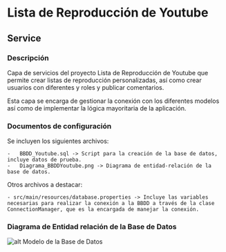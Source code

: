 # Lista de Reproducción de Youtube 

## Service

### Descripción

Capa de servicios del proyecto Lista de Reproducción de Youtube que permite crear listas de reproducción personalizadas, así como crear usuarios con diferentes y roles y publicar comentarios.

Esta capa se encarga de gestionar la conexión con los diferentes modelos así como de implementar la lógica mayoritaria de la aplicación.

### Documentos de configuración

Se incluyen los siguientes archivos:

	-	BBDD_Youtube.sql -> Script para la creación de la base de datos, incluye datos de prueba.
	-	Diagrama_BBDDYoutube.png -> Diagrama de entidad-relación de la base de datos.

Otros archivos a destacar:

	- src/main/resources/database.properties -> Incluye las variables necesarias para realizar la conexión a la BBDD a través de la clase ConnectionManager, que es la encargada de manejar la conexión.
	
### Diagrama de Entidad relación de la Base de Datos

![alt Modelo de la Base de Datos](https://github.com/ipartek/java_2018_0508/blob/luisgaldos/youtube/model/Diagrama_BBDDYoutube.png)